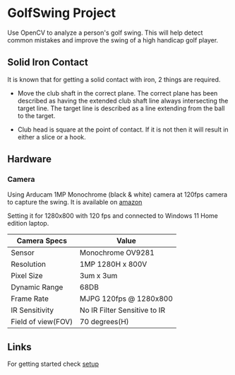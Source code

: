 # GolfSwing Project
Use OpenCV to analyze a person's golf swing. This will help detect common mistakes and improve the swing of a high handicap golf player. 

## Solid Iron Contact
It is known that for getting a solid contact with iron, 2 things are required.
* Move the club shaft in the correct plane. The correct plane has been described as having the extended club shaft line always intersecting the target line. The target line is described as a line extending from the ball to the target.

* Club head is square at the point of contact. If it is not then it will result in either a slice or a hook.


## Hardware

### Camera
Using Arducam 1MP Monochrome (black & white) camera at 120fps camera to capture the swing.
It is available on [amazon](https://www.amazon.com/gp/product/B096M5DKY6)

Setting it for 1280x800 with 120 fps and connected to Windows 11 Home edition laptop.


| Camera Specs     | Value                        |
|------------------|------------------------------|
| Sensor           | Monochrome OV9281            |
| Resolution       | 1MP 1280H x 800V             |
| Pixel Size       | 3um x 3um                    |
| Dynamic Range    | 68DB                         |
| Frame Rate       | MJPG 120fps @ 1280x800       |
| IR Sensitivity   | No IR Filter Sensitive to IR |
| Field of view(FOV) | 70 degrees(H)                |


## Links

For getting started check [setup](docs/setup.md)